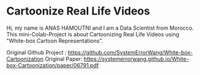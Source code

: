 # **Cartoonize Real Life Videos**
Hi, my name is ANAS HAMOUTNI and I am a Data Scientist from Morocco. This mini-Colab-Project is about Cartoonizing Real Life Videos using "White-box Cartoon Representations".

Original Github Project : https://github.com/SystemErrorWang/White-box-Cartoonization
Original Paper: https://systemerrorwang.github.io/White-box-Cartoonization/paper/06791.pdf
